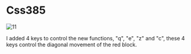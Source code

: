 # Css385

![11](https://user-images.githubusercontent.com/56340878/193445423-d27f0500-263b-4d1d-aa69-1b66dcad62e3.png)

I added 4 keys to control the new functions, "q", "e", "z" and "c", these 4 keys control the diagonal movement of the red block.
